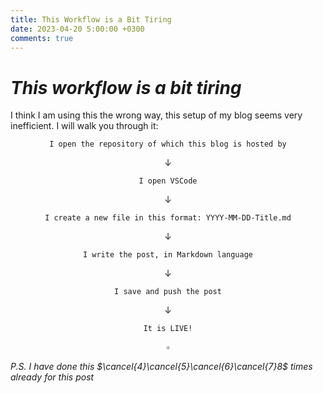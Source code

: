 ```yaml
---
title: This Workflow is a Bit Tiring
date: 2023-04-20 5:00:00 +0300
comments: true
---
```

# _This workflow is a bit tiring_
I think I am using this the wrong way, this setup of my blog seems very inefficient. I will walk you through it:

$$\texttt{I open the repository of which this blog is hosted by}$$

$$\downarrow$$

$$\texttt{I open VSCode}$$

$$\downarrow$$

$$\texttt{I create a new file in this format: YYYY-MM-DD-Title.md}$$

$$\downarrow$$

$$\texttt{I write the post, in Markdown language}$$

$$\downarrow$$

$$\texttt{I save and push the post}$$

$$\downarrow$$

$$\texttt{It is LIVE!}$$

$$\square$$

_P.S. I have done this $\cancel{4}\cancel{5}\cancel{6}\cancel{7}8$ times already for this post_ 
